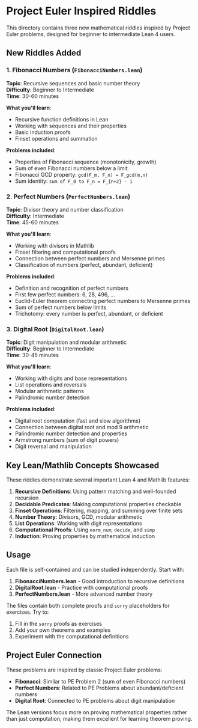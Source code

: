 # Project Euler Inspired Riddles

This directory contains three new mathematical riddles inspired by Project Euler problems, designed for beginner to intermediate Lean 4 users.

## New Riddles Added

### 1. Fibonacci Numbers (`FibonacciNumbers.lean`)

**Topic**: Recursive sequences and basic number theory  
**Difficulty**: Beginner to Intermediate  
**Time**: 30-60 minutes  

**What you'll learn**:
- Recursive function definitions in Lean
- Working with sequences and their properties  
- Basic induction proofs
- Finset operations and summation

**Problems included**:
- Properties of Fibonacci sequence (monotonicity, growth)
- Sum of even Fibonacci numbers below a limit
- Fibonacci GCD property: `gcd(F_m, F_n) = F_gcd(m,n)`
- Sum identity: `sum of F_0 to F_n = F_{n+2} - 1`

### 2. Perfect Numbers (`PerfectNumbers.lean`)

**Topic**: Divisor theory and number classification  
**Difficulty**: Intermediate  
**Time**: 45-60 minutes  

**What you'll learn**:
- Working with divisors in Mathlib
- Finset filtering and computational proofs
- Connection between perfect numbers and Mersenne primes
- Classification of numbers (perfect, abundant, deficient)

**Problems included**:
- Definition and recognition of perfect numbers
- First few perfect numbers: 6, 28, 496, ...
- Euclid-Euler theorem connecting perfect numbers to Mersenne primes
- Sum of perfect numbers below limits
- Trichotomy: every number is perfect, abundant, or deficient

### 3. Digital Root (`DigitalRoot.lean`)

**Topic**: Digit manipulation and modular arithmetic  
**Difficulty**: Beginner to Intermediate  
**Time**: 30-45 minutes  

**What you'll learn**:
- Working with digits and base representations
- List operations and reversals
- Modular arithmetic patterns
- Palindromic number detection

**Problems included**:
- Digital root computation (fast and slow algorithms)
- Connection between digital root and mod 9 arithmetic
- Palindromic number detection and properties
- Armstrong numbers (sum of digit powers)
- Digit reversal and manipulation

## Key Lean/Mathlib Concepts Showcased

These riddles demonstrate several important Lean 4 and Mathlib features:

1. **Recursive Definitions**: Using pattern matching and well-founded recursion
2. **Decidable Predicates**: Making computational properties checkable
3. **Finset Operations**: Filtering, mapping, and summing over finite sets
4. **Number Theory**: Divisors, GCD, modular arithmetic
5. **List Operations**: Working with digit representations
6. **Computational Proofs**: Using `norm_num`, `decide`, and `simp`
7. **Induction**: Proving properties by mathematical induction

## Usage

Each file is self-contained and can be studied independently. Start with:

1. **FibonacciNumbers.lean** - Good introduction to recursive definitions
2. **DigitalRoot.lean** - Practice with computational proofs  
3. **PerfectNumbers.lean** - More advanced number theory

The files contain both complete proofs and `sorry` placeholders for exercises. Try to:

1. Fill in the `sorry` proofs as exercises
2. Add your own theorems and examples
3. Experiment with the computational definitions

## Project Euler Connection

These problems are inspired by classic Project Euler problems:

- **Fibonacci**: Similar to PE Problem 2 (sum of even Fibonacci numbers)
- **Perfect Numbers**: Related to PE Problems about abundant/deficient numbers
- **Digital Root**: Connected to PE problems about digit manipulation

The Lean versions focus more on proving mathematical properties rather than just computation, making them excellent for learning theorem proving.